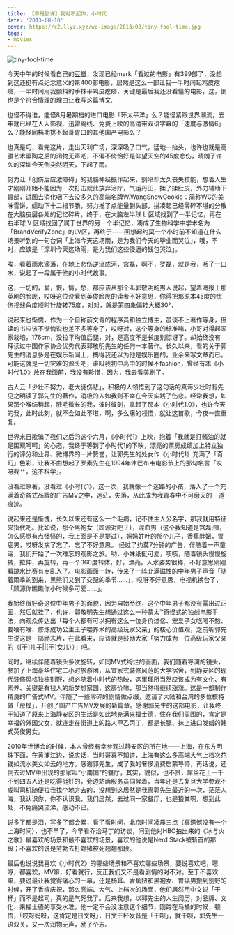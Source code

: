 ```yaml
---
title: 【不是影评】我对不起你，小时代
date: '2013-08-10'
cover: https://c2.llyz.xyz/wp-image/2013/08/tiny-fool-time.jpg
tags:
- movies
---
```


![tiny-fool-time](https://c2.llyz.xyz/wp-image/2013/08/tiny-fool-time.jpg)

今天中午的时候看自己的[豆瓣](https://www.douban.com/people/foru17/)，发现已经mark「看过的电影」有399部了，没想到这还挺有点纪念意义的第400部电影，居然是这么一部让我一半时间起鸡皮疙瘩，一半时间用我颤抖的手抹平鸡皮疙瘩，关键是最后我还没看懂的电影，这，倒也是个符合情理的理由让我写这篇博文.

也怪不得谁，能怪8月暑期档的进口电影「环太平洋」么？能怪紧跟世界潮流，去年就已经在人人影视、迅雷离线、免费上映的高清带双语字幕的「速度与激情6」么？能怪同档期挑不起哥胃口的其他国产电影么？

也真是巧，看完这片，走出天利广场，深深吸了口气，猛地一抬头，也许也就是高雅艺术熏陶之后的润物无声吧，不偏不倚恰好是仰望天空的45度悲伤，晴朗了许久的深圳今天倒突然阴天，下起了雨。

努力让「创伤后应激障碍」的我脑神经振作起来，别冷却太久丧失技能，想着人生才刚刚开始不能因为一次打击就此放弃治疗，气运丹田，揉了揉肚皮，外力辅助下胃部，试图去消化咽下去没多久的高端名牌W.WangSnowCookie：简称WC的美味雪饼，蠕动下十二指节肠，努力推了点能量到头部，拼凑起已经零碎不堪的分散在大脑皮层各处的记忆碎片，终于，在大脑左半球 L 区域找到了一半记忆，再在右半球 V 区域找回了属于世界的另一个半记忆，凑成了生物科学中学术名为「BrandVerifyZone」的LV区，再终于——回想起约莫一个小时前不知道在什么场景听到的一句台词「上海今天这场雨，是为我们今天的毕业而哭泣」，哦，不对，应该是「深圳今天这场雨，是为我们这些傻逼的钱包哭泣」。

唉，看着雨水滴落，在地上悲伤逆流成河，宫磊，啊不，罗磊，就是我，咽了一口水，说起了一段属于他的小时代故事。

这，一切的，爱，恨，情，愁，都应该从那个叫郭敬明的男人说起，望着海报上那英剧的脸庞，哎呀这位没看到英俊脸庞的读者不好意思，你得把那原本45度的忧伤视线角度顺时针旋转75度，对对，就是第四象偏转大概30°，

说起来也惭愧，作为一个自称前文青的程序员和独立博主，虽谈不上著作等身，但读的书应该不惭愧说也差不多等身了，哎呀对，这个等身的标准嘛，小哥对得起国家栽培，176cm，没拉平均值后腿，对，是高度不是长度别惊讶了。却始终没有拜读过中国作家协会优秀代表郭敬明先生的任何一本著作。长久以来，看的关于郭先生的消息多是在娱乐新闻上，搞得我还以为他是娱乐圈的，业余来写文章而已。可能这就是一切灾难的源头吧，谁叫我初中高中的时候不fashion，曾经有本《小时代1.0》放在我面前，我没有珍惜，因为，我去看美剧了。

古人云「少壮不努力，老大徒伤悲」，积极的人领悟到了这句话的真谛少壮时有先见之明读了郭先生的著作，消极的人如我则不幸在今天实践了伤悲。经常我想，如果那个喉结稍起，腋毛微长的我，彼时彼刻，拿起了那本《小时代1.0》，也许今天的我，此时此刻，就不会如此不堪，啊，多么痛的领悟，就让这首歌，今夜一直重复。

世界末日欺骗了我们之后的这个六月，《小时代1》上映，抱着「我就是打酱油的就是围观呵呵」的心态，我终于等到了小时代1的下映，漂亮的票房成绩加上特立独行的评分和业界、微博界的一片赞誉，让郭先生的处女作《小时代1》充满了「奇幻」色彩，让我不由想起了罗素先生在1994年津巴布韦电影节上的那句名言「哎呀我艹，这不科学」。

没看过原著，没看过《小时代1》，这一次，我就像一个迷路的小孩，落入了一个充满着奇各式品牌的广告MV之中，迷茫，失落，从此成为我青春中不可磨灭的一道痕迹。

说起来还是惭愧，长久以来还有这么一个毛病，记不住主人公名字，那我就用特征来指代吧。比如说，那个黑袍女（顾源对吧？），混血男（这个我知道是宫磊:咦，怎么感觉有点怪怪的，我上面是不是提过），妈妈姓叶的那个儿子，香蕉胖妞，胃癌男，哎呀发病了忘了、忘了不好意思。 经过了约莫7分钟的广告，伴随着一声童谣，我们开始了一次难忘的观影之旅。哟，小妹纸挺可爱，咳咳，随着镜头慢慢旋转，拉伸，再旋转，再一个360度转体，好，漂亮，入水姿势很棒，不好意思刚刚看跳水比赛有点乱入了。电影画面一转，传来了一阵充满磁性的中年男子声音「随着雨季的到来，黑熊们又到了交配的季节……」，哎呀不好意思，电视机换台了，「顾源你瞧瞧你小时候多可爱……」。

我始终很好奇这位中年男子的面貌，因为自始至终，这个中年男子都没有露出过正面，然后就挂了，也许，郭敬明先生想通过这么一种蒙太™奇怪式的独创电影手法，向观众传达出「每个人都有可以拥有这么一位身价过亿、宠爱子女吃喝不愁、要啥有啥、修炼成功公主王子喂养术的高级玩家父亲」的核心价值观，之前听郭先生说这是一部励志片，在此看来，应该就是鼓励大家「努力成为一位高级玩家父亲的（\[干\]儿子||\[干\]女儿））」吧。

同时，继续伴随着镜头多次旋转，如同MV式绚烂的画面，我们随着导演的镜头，参加了上海豪华住宅二小时旅游团，从宜家式装修风范的大学宿舍，到静安区的现代装修风格独栋别野，想必随着小时代的热映，这里理所当然应该成为有文化、有素养、关键是有钱人的新梦想家园，这房价嘛，那当然得继续涨涨。这是一部制作精良的广告式MV，伴随了一些零碎的剧情做点缀，邀请了大陆和台湾的多位模特做「房模」，开创了国产广告MV发展的新篇章。感谢郭先生的这部电影，让我终于知道了原来上海静安区的生活是如此地充满来福士德，住在我们周围的，肯定是幸福的外国父女，就连走在街道上的路人甲乙丙丁，都是长腿、抹上进口发蜡的韩式英俊男女。

2010年世博会的时候，本人曾经有幸参观过静安区的所在地——上海，在东方明珠下面，在黄浦江边，说实话，当时哥真不知道，上海有这么多高端大气上档次花钱如流水美女如云的地方。感谢郭先生，成了我的奢侈消费启蒙导师，再话说，还倒去过MV中出现的那家叫“小南国”的餐厅，其实，貌似，也不贵，屌丝花上一千不到四五人还是吃得挺好的，旁边站两服务员伺候着，当年还是去复旦大学参观不成叫司机随便拉我找个地方去的，没想到这居然是我离郭先生最近的一次，茫茫人海，我认识你，你不认识我，我们居然，去过同一家餐厅，也是猿粪啊，想到此处，不免痛哭流涕，感动不已。

说多了都是泪，写多了都会累，看了看时间，北京时间凌晨三点（真遗憾没有一个上海时间），也不早了，今早看乔治马丁的访谈，问到他对HBO拍出来的《冰与火之歌》最喜欢的场景和最不喜欢的场景，喜欢的他说是Nerd Stack被斩首的那段；不喜欢的说是劳勃去打野猪被死翘翘那段。

最后也说说我喜欢《小时代2》的哪些场景和不喜欢哪些场景，要说喜欢吧，嗯哼，都喜欢，MV嘛，好看就行，反正我们又不是看剧情的对不对。至于不喜欢嘛，要说最让我觉得痛心的一幕，还是杨幂、香蕉妞和黑袍女、胃癌男搬到别野的时候，开了香槟庆祝，那么高端、大气、上档次的场面，他们居然用中文说「干杯」而不是起司，真的是气死我了。后来我想，以郭先生的人生阅历，对品牌、文化、来福士德的享受水准，他一定不会没注意这个细节，刚蹲在马桶的时候，顿悟，「哎呀妈呀，这肯定是日文呀」，日文干杯发音是「干呗」，就干呗，郭先生一语双关，又一次润物无声，励了个志。
